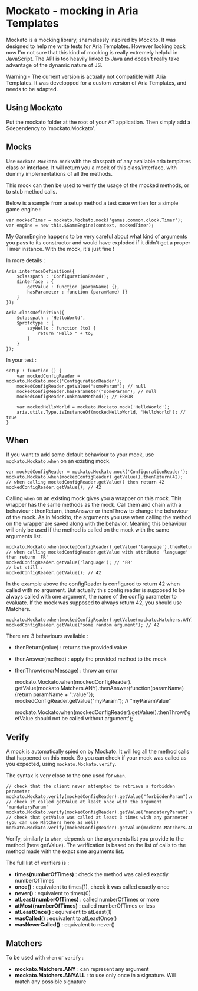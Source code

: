 Mockato - mocking in Aria Templates
=====================

Mockato is a mocking library, shamelessly inspired by Mockito.
It was designed to help me write tests for Aria Templates.
However looking back now I'm not sure that this kind of mocking is really extremely helpful in JavaScript.
The API is too heavily linked to Java and doesn't really take advantage of the dynamic nature of JS.

Warning - The current version is actually not compatible with Aria Templates. 
It was developped for a custom version of Aria Templates, and needs to be adapted.

Using Mockato
---------------------
Put the mockato folder at the root of your AT application.
Then simply add a $dependency to 'mockato.Mockato'.

Mocks
---------------------
Use `mockato.Mockato.mock` with the classpath of any available aria templates class or interface. 
It will return you a mock of this class/interface, with dummy implementations of all the methods.

This mock can then be used to verify the usage of the mocked methods, or to stub method calls.

Below is a sample from a setup method a test case written for a simple game engine :

    var mockedTimer = mockato.Mockato.mock('games.common.clock.Timer');
    var engine = new this.$GameEngine(context, mockedTimer);

My GameEngine happens to be very careful about what kind of arguments you pass to its constructor and would have exploded if it didn't get a proper Timer instance. With the mock, it's just fine !

In more details :

    Aria.interfaceDefinition({
        $classpath : 'ConfigurationReader',
        $interface : {
            getValue : function (paramName) {},
            hasParameter : function (paramName) {}
        }
    });
    
    Aria.classDefinition({
        $classpath : 'HelloWorld',
        $prototype : {
            sayHello : function (to) {
                return "Hello " + to;
            }
        }
    });
    
In your test : 

    setUp : function () {
        var mockedConfigReader = mockato.Mockato.mock('ConfigurationReader');
        mockedConfigReader.getValue("someParam"); // null
        mockedConfigReader.hasParameter("someParam"); // null
        mockedConfigReader.unknownMethod(); // ERROR
        
        var mockedHelloWorld = mockato.Mockato.mock('HelloWorld');
        aria.utils.Type.isInstanceOf(mockedHelloWorld, 'HelloWorld'); // true
    }
When
---------------------
If you want to add some default behaviour to your mock, use `mockato.Mockato.when` on an existing mock.

    var mockedConfigReader = mockato.Mockato.mock('ConfigurationReader');
    mockato.Mockato.when(mockedConfigReader).getValue().thenReturn(42);
    // when calling mockedConfigReader.getValue() then return 42
    mockedConfigReader.getValue(); // 42

Calling `when` on an existing mock gives you a wrapper on this mock. This wrapper has the same methods as the mock. Call them and chain with a behaviour : thenReturn, thenAnswer or thenThrow to change the behaviour of the mock.
As in Mockito, the arguments you use when calling the method on the wrapper are saved along with the behavior. Meaning this behaviour will only be used if the method is called on the mock with the same arguments list.

    mockato.Mockato.when(mockedConfigReader).getValue('language').thenReturn('FR');
    // when calling mockedConfigReader.getValue with attribute 'language' then return 'FR'
    mockedConfigReader.getValue('language'); // 'FR'
    // but still :
    mockedConfigReader.getValue(); // 42
    
In the example above the configReader is configured to return 42 when called with no argument. But actually this config reader is supposed to be always called with one argument, the name of the config parameter to evaluate.
If the mock was supposed to always return 42, you should use Matchers.

    mockato.Mockato.when(mockedConfigReader).getValue(mockato.Matchers.ANY).thenReturn(42);
    mockedConfigReader.getValue("some random argument"); // 42
    
There are 3 behaviours available : 
* thenReturn(value) : returns the provided value
* thenAnswer(method) : apply the provided method to the mock
* thenThrow(errorMessage) : throw an error

    mockato.Mockato.when(mockedConfigReader).
        getValue(mockato.Matchers.ANY).thenAnswer(function(paramName) {return paramName + ":value"});
    mockedConfigReader.getValue("myParam"); // "myParamValue"
    
    mockato.Mockato.when(mockedConfigReader).getValue().thenThrow('getValue should not be called without argument');

Verify
---------------------
A mock is automatically spied on by Mockato. It will log all the method calls that happened on this mock. 
So you can check if your mock was called as you expected, using `mockato.Mockato.verify`.

The syntax is very close to the one used for `when`.

    // check that the client never attempted to retrieve a forbidden parameter
    mockato.Mockato.verify(mockedConfigReader).getValue("forbiddenParam").wasNeverCalled();
    // check it called getValue at least once with the argument 'mandatoryParam'
    mockato.Mockato.verify(mockedConfigReader).getValue("mandatoryParam").wasCalled();
    // check that getValue was called at least 3 times with any parameter (you can use Matchers here as well)
    mockato.Mockato.verify(mockedConfigReader).getValue(mockato.Matchers.ANY).atLeast(3);

Verify, similarly to `when`, depends on the arguments list you provide to the method (here getValue). The verification is based on the list of calls to the method made with the exact sme arguments list.

The full list of verifiers is :
* **times(numberOfTimes)** : check the method was called exactly numberOfTimes
* **once()** : equivalent to times(1), check it was called exactly once
* **never()** : equivalent to times(0)
* **atLeast(numberOfTimes)** : called numberOfTimes or more
* **atMost(numberOfTimes)** : called numberOfTimes or less
* **atLeastOnce()** : equivalent to atLeast(1)
* **wasCalled()** : equivalent to atLeastOnce()
* **wasNeverCalled()** : equivalent to never()


Matchers
---------------------
To be used with `when` or `verify` : 
* **mockato.Matchers.ANY** : can represent any argument
* **mockato.Matchers.ANYALL** : to use only once in a signature. Will match any possible signature